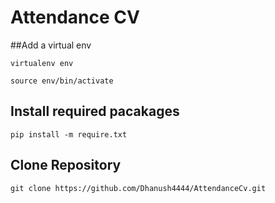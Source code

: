 # Attendance CV

##Add a virtual env

`virtualenv env`

`source env/bin/activate`

## Install required pacakages
 `pip install -m require.txt`
 
## Clone Repository
   `git clone https://github.com/Dhanush4444/AttendanceCv.git`